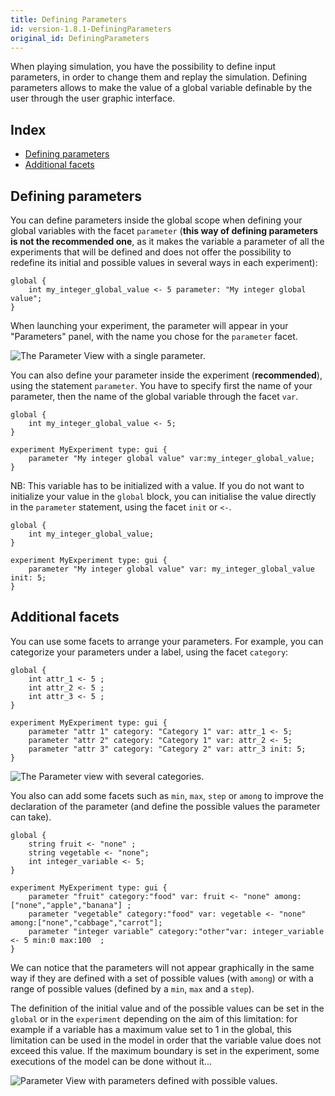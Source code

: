 ```yaml
---
title: Defining Parameters
id: version-1.8.1-DefiningParameters
original_id: DefiningParameters
---
```


[//]: # (startConcept|define_parameters)
[//]: # (keyword|concept_parameter)
[//]: # (keyword|concept_gui)

When playing simulation, you have the possibility to define input parameters, in order to change them and replay the simulation. Defining parameters allows to make the value of a global variable definable by the user through the user graphic interface.

## Index

* [Defining parameters](#defining-parameters)
* [Additional facets](#additional-facets)

## Defining parameters

You can define parameters inside the global scope when defining your global variables with the facet `parameter` (**this way of defining parameters is not the recommended one**, as it makes the variable a parameter of all the experiments that will be defined and does not offer the possibility to redefine its initial and possible values in several ways in each experiment):

```
global {
    int my_integer_global_value <- 5 parameter: "My integer global value";
}
```

When launching your experiment, the parameter will appear in your "Parameters" panel, with the name you chose for the `parameter` facet.

![The Parameter View with a single parameter.](../resources/images/definingGUIExperiment/parameters_1.png)

You can also define your parameter inside the experiment (**recommended**), using the statement `parameter`. You have to specify first the name of your parameter, then the name of the global variable through the facet `var`.

```
global {
    int my_integer_global_value <- 5;
}

experiment MyExperiment type: gui {
    parameter "My integer global value" var:my_integer_global_value;
}
```

NB: This variable has to be initialized with a value. If you do not want to initialize your value in the `global` block, you can initialise the value directly in the `parameter` statement, using the facet `init` or `<-`.

```
global {
    int my_integer_global_value;
}

experiment MyExperiment type: gui {
    parameter "My integer global value" var: my_integer_global_value init: 5;
}
```

## Additional facets

You can use some facets to arrange your parameters. For example, you can categorize your parameters under a label, using the facet `category`:

```
global {
    int attr_1 <- 5 ;
    int attr_2 <- 5 ;
    int attr_3 <- 5 ;
}

experiment MyExperiment type: gui {
    parameter "attr 1" category: "Category 1" var: attr_1 <- 5;
    parameter "attr 2" category: "Category 1" var: attr_2 <- 5;
    parameter "attr 3" category: "Category 2" var: attr_3 init: 5;
}
```

![The Parameter view with several categories.](../resources/images/definingGUIExperiment/parameters_3_category.png)

You also can add some facets such as `min`, `max`, `step` or `among` to improve the declaration of the parameter (and define the possible values the parameter can take). 

```
global {
    string fruit <- "none" ;
    string vegetable <- "none";
    int integer_variable <- 5;
}

experiment MyExperiment type: gui {
    parameter "fruit" category:"food" var: fruit <- "none" among:["none","apple","banana"] ;
    parameter "vegetable" category:"food" var: vegetable <- "none" among:["none","cabbage","carrot"];
    parameter "integer variable" category:"other"var: integer_variable <- 5 min:0 max:100  ;
}

```

We can notice that the parameters will not appear graphically in the same way if they are defined with a set of possible values (with `among`) or with a range of possible values (defined by a `min`, `max` and a `step`).

The definition of the initial value and of the possible values can be set in the `global` or in the `experiment` depending on the aim of this limitation: for example if a variable has a maximum value set to 1 in the global, this limitation can be used in the model in order that the variable value does not exceed this value. If the maximum boundary is set in the experiment, some executions of the model can be done without it...

![Parameter View with parameters defined with possible values.](../resources/images/definingGUIExperiment/parameters_possible_values.png)

[//]: # (endConcept|define_parameters)
